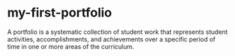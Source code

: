 # my-first-portfolio
A portfolio is a systematic collection of student work that represents student activities, accomplishments, and achievements over a specific period of time in one or more areas of the curriculum.
